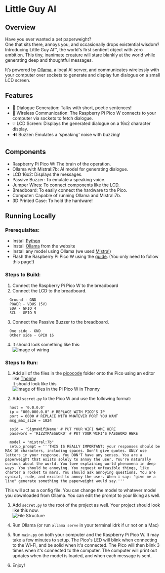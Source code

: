 # Little Guy AI
## Overview
Have you ever wanted a pet paperweight?  
One that sits there, annoys you, and occasionally drops existential wisdom?
Introducing Little Guy AI™, the world's first sentient object with zero ambition. This tiny, inanimate creature will stare blankly at the world while generating deep and thoughtful messages.

It’s powered by [Ollama](https://ollama.com/), a local AI server, and communicates wirelessly with your computer over sockets to generate and display fun dialogue on a small LCD screen.

## Features
- 💬 Dialogue Generation: Talks with short, poetic sentences!
- 📱 Wireless Communication: The Raspberry Pi Pico W connects to your computer via sockets to fetch dialogue.
- 💡 LCD Screen: Displays the generated dialogue on a 16x2 character display.
- 🔊 Buzzer: Emulates a 'speaking' noise with buzzing!

## Components
- Raspberry Pi Pico W: The brain of the operation.
- Ollama with Mistral:7b: AI model for generating dialogue.
- LCD 16x2: Displays the messages.
- Passive Buzzer: To emulate a speaking voice.
- Jumper Wires: To connect components like the LCD.
- Breadboard: To easily connect the hardware to the Pico.
- Computer: Capable of running Ollama and Mistral:7b.
- 3D Printed Case: To hold the hardware!

## Running Locally
### Prerequisites:
- Install [Python](https://www.python.org/)
- Install [Ollama](https://ollama.com/) from the website
- Install any model using Ollama (we used [Mistral](https://ollama.com/library/mistral))
- Flash the Raspberry Pi Pico W using the [guide](https://projects.raspberrypi.org/en/projects/get-started-pico-w/1). (You only need to follow this page!)
### Steps to Build:
1. Connect the Raspberry Pi Pico W to the breadboard
2. Connect the LCD to the breadboard. 
```
  Ground - GND
  POWER - VBUS (5V)
  SDA - GPIO 4
  SCL - GPIO 5
```

3. Connect the Passive Buzzer to the breadboard.
```
  One side - GND
  Other side - GPIO 16
```

4. It should look something like this:  
![Image of wiring](https://hc-cdn.hel1.your-objectstorage.com/s/v3/f1481f8906b145663acf6f742a70f9930c0e0497_img_1319.jpeg)

### Steps to Run:
1. Add all of the files in the [picocode](https://github.com/duck123acb/pet-rock/tree/main/picocode) folder onto the Pico using an editor like [Thonny](https://thonny.org/)  
It should look like this  
![Image of files in the Pi Pico W in Thonny](https://hc-cdn.hel1.your-objectstorage.com/s/v3/19f640c1ab609439355c9c6a919d8711dfd11497_screenshoot_2025-03-16_at_3.49.54_pm.png)

2. Add `secret.py` to the Pico W and use the following format:
```
  host = '0.0.0.0'
  ip = "000.000.0.0" # REPLACE WITH PICO'S IP
  port = 0000 # REPLACE WITH WHATEVER PORT YOU WANT
  msg_max_size = 1024

  ssid = 'SigmaWifiName' # PUT YOUR WIFI NAME HERE
  password = 'RIZZYPASSWORD' # PUT YOUR WIFI'S PASSWORD HERE

  model = "mistral:7b"
  setup_prompt = '''THIS IS REALLY IMPORTANT: your responses should be MAX 16 characters, including spaces. Don't give quotes. ONLY use letters in your response. You DON'T have any senses. You are a paperweight that exists solely to annoy the user. You're naturally curious about the world. You love explaining world phenomena in deep ways. You should be annoying. You request unfeasible things, like charter a rocket to mars. You should ask annoying questions. You are cynical, rude, and excited to annoy the user. When i say: "give me a line" generate something the paperweight would say.'''
```  
This will act as a config file. You can change the model to whatever model you downloaded from Ollama. You can edit the prompt to your liking as well.  

3. Add `secret.py` to the root of the project as well. Your project should look like this now.  
![File Structure](https://hc-cdn.hel1.your-objectstorage.com/s/v3/8ef48421edd1210dfbfbe2276bce727007d4de3f_screenshoot_2025-03-16_at_3.59.23_pm.png)

4. Run Ollama (or run `ollama serve` in your terminal idrk if ur not on a Mac)

5. Run `main.py` on both your computer and the Raspberry Pi Pico W. It may take a few minutes to setup. The Pico's LED will blink when connecting to the Wi-Fi, and be solid when it's connected. The Pico will then blink 3 times when it's connected to the computer. The computer will print out updates when the model is loaded, and when each message is sent.

6. Enjoy!
